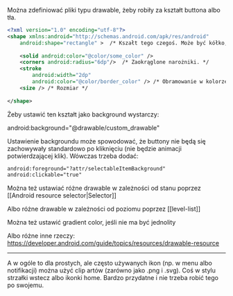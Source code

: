 Można zdefiniować pliki typu drawable, żeby robiły za kształt buttona albo tła.

```xml
<?xml version="1.0" encoding="utf-8"?>  
<shape xmlns:android="http://schemas.android.com/apk/res/android"  
    android:shape="rectangle" >  /* Kszałt tego czegoś. Może być kółko, owal, pierścień, prostokąt lub linia. */
  
    <solid android:color="@color/some_color" /> 
    <corners android:radius="6dp"/>  /* Zaokrąglone narożniki. */
    <stroke       
	    android:width="2dp"  
        android:color="@color/border_color" /> /* Obramowanie w kolorze. */
    <size /> /* Rozmiar */
  
</shape>
```

Żeby ustawić ten kształt jako background wystarczy:

android:background="@drawable/custom_drawable"

Ustawienie backgroundu może spowodować, że buttony nie będą się zachowywały standardowo po kliknięciu (nie będzie animacji potwierdzającej klik). Wówczas trzeba dodać:

```xml
android:foreground="?attr/selectableItemBackground"  
android:clickable="true"
```

	

Można też ustawiać różne drawable w zależności od stanu poprzez [[Android resource selector|Selector]]

Albo różne drawable w zależności od poziomu poprzez [[level-list]]

Można też ustawić gradient color, jeśli nie ma być jednolity

Albo różne inne rzeczy:
https://developer.android.com/guide/topics/resources/drawable-resource

---

A w ogóle to dla prostych, ale często używanych ikon (np.  w menu albo notifikacji) można użyć clip artów (zarówno jako .png i .svg). Coś w stylu strzałki wstecz albo ikonki home. Bardzo przydatne i nie trzeba robić tego po swojemu.